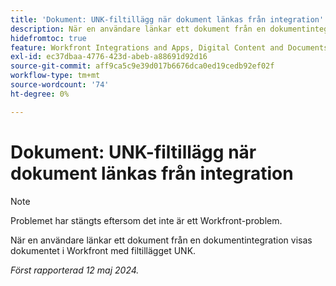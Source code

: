 ```yaml
---
title: 'Dokument: UNK-filtillägg när dokument länkas från integration'
description: När en användare länkar ett dokument från en dokumentintegration visas dokumentet i Workfront med filtillägget UNK.
hidefromtoc: true
feature: Workfront Integrations and Apps, Digital Content and Documents
exl-id: ec37dbaa-4776-423d-abeb-a88691d92d16
source-git-commit: aff9ca5c9e39d017b6676dca0ed19cedb92ef02f
workflow-type: tm+mt
source-wordcount: '74'
ht-degree: 0%

---
```


# Dokument: UNK-filtillägg när dokument länkas från integration

<!--WF and WFP-->

>[!NOTE]
>
>Problemet har stängts eftersom det inte är ett Workfront-problem.

När en användare länkar ett dokument från en dokumentintegration visas dokumentet i Workfront med filtillägget UNK.

_Först rapporterad 12 maj 2024._
